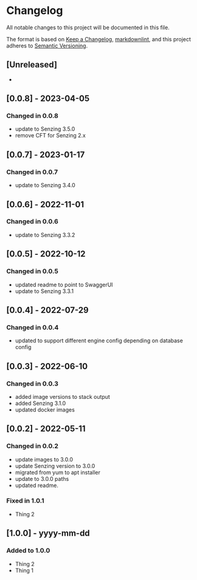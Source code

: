 # Changelog

All notable changes to this project will be documented in this file.

The format is based on [Keep a Changelog](https://keepachangelog.com/en/1.0.0/),
[markdownlint](https://dlaa.me/markdownlint/),
and this project adheres to [Semantic Versioning](https://semver.org/spec/v2.0.0.html).

## [Unreleased]

-

## [0.0.8] - 2023-04-05

### Changed in 0.0.8

- update to Senzing 3.5.0
- remove CFT for Senzing 2.x

## [0.0.7] - 2023-01-17

### Changed in 0.0.7

- update to Senzing 3.4.0

## [0.0.6] - 2022-11-01

### Changed in 0.0.6

- update to Senzing 3.3.2

## [0.0.5] - 2022-10-12

### Changed in 0.0.5

- updated readme to point to SwaggerUI
- update to Senzing 3.3.1

## [0.0.4] - 2022-07-29

### Changed in 0.0.4

- updated to support different engine config depending on database config

## [0.0.3] - 2022-06-10

### Changed in 0.0.3

- added image versions to stack output
- added Senzing 3.1.0
- updated docker images

## [0.0.2] - 2022-05-11

### Changed in 0.0.2

- update images to 3.0.0
- update Senzing version to 3.0.0
- migrated from yum to apt installer
- update to 3.0.0 paths
- updated readme.

### Fixed in 1.0.1

- Thing 2

## [1.0.0] - yyyy-mm-dd

### Added to 1.0.0

- Thing 2
- Thing 1
